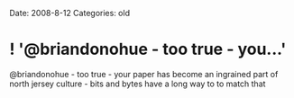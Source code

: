 Date: 2008-8-12
Categories: old

# ! '@briandonohue - too true - you...'

@briandonohue - too true - your paper has become an ingrained part of north jersey culture - bits and bytes have a long way to to match that
